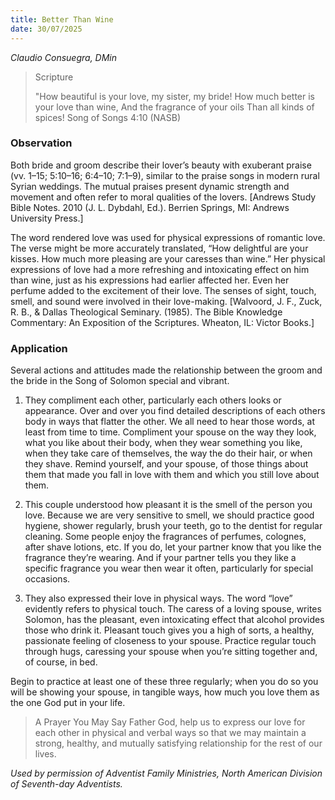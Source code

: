 ```yaml
---
title: Better Than Wine
date: 30/07/2025
---
```


_Claudio Consuegra, DMin_

> <p>Scripture</p>
> "How beautiful is your love, my sister, my bride! How much better is your love than wine, And the fragrance of your oils Than all kinds of spices! Song of Songs 4:10 (NASB)

### Observation

Both bride and groom describe their lover’s beauty with exuberant praise (vv. 1–15; 5:10–16; 6:4–10; 7:1–9), similar to the praise songs in modern rural Syrian weddings. The mutual praises present dynamic strength and movement and often refer to moral qualities of the lovers. [Andrews Study Bible Notes. 2010 (J. L. Dybdahl, Ed.). Berrien Springs, MI: Andrews University Press.]

The word rendered love was used for physical expressions of romantic love. The verse might be more accurately translated, “How delightful are your kisses. How much more pleasing are your caresses than wine.” Her physical expressions of love had a more refreshing and intoxicating effect on him than wine, just as his expressions had earlier affected her. Even her perfume added to the excitement of their love. The senses of sight, touch, smell, and sound were involved in their love-making. [Walvoord, J. F., Zuck, R. B., & Dallas Theological Seminary. (1985). The Bible Knowledge Commentary: An Exposition of the Scriptures. Wheaton, IL: Victor Books.]

### Application

Several actions and attitudes made the relationship between the groom and the bride in the Song of Solomon special and vibrant.

1. They compliment each other, particularly each others looks or appearance. Over and over you find detailed descriptions of each others body in ways that flatter the other. We all need to hear those words, at least from time to time. Compliment your spouse on the way they look, what you like about their body, when they wear something you like, when they take care of themselves, the way the do their hair, or when they shave. Remind yourself, and your spouse, of those things about them that made you fall in love with them and which you still love about them.

2. This couple understood how pleasant it is the smell of the person you love. Because we are very sensitive to smell, we should practice good hygiene, shower regularly, brush your teeth, go to the dentist for regular cleaning. Some people enjoy the fragrances of perfumes, colognes, after shave lotions, etc. If you do, let your partner know that you like the fragrance they’re wearing. And if your partner tells you they like a specific fragrance you wear then wear it often, particularly for special occasions.

3. They also expressed their love in physical ways. The word “love” evidently refers to physical touch. The caress of a loving spouse, writes Solomon, has the pleasant, even intoxicating effect that alcohol provides those who drink it. Pleasant touch gives you a high of sorts, a healthy, passionate feeling of closeness to your spouse. Practice regular touch through hugs, caressing your spouse when you’re sitting together and, of course, in bed.

Begin to practice at least one of these three regularly; when you do so you will be showing your spouse, in tangible ways, how much you love them as the one God put in your life.

> <callout>A Prayer You May Say</callout>
> Father God, help us to express our love for each other in physical and verbal ways so that we may maintain a strong, healthy, and mutually satisfying relationship for the rest of our lives.

_Used by permission of Adventist Family Ministries, North American Division of Seventh-day Adventists._